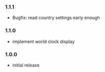 ### 1.1.1

- Bugfix: read country settings early enough

### 1.1.0

- implement world clock display

### 1.0.0

- initial release